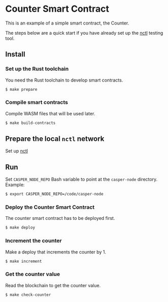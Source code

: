 # Counter Smart Contract

This is an example of a simple smart contract, the Counter.

The steps below are a quick start if you have already set up the [nctl](https://github.com/CasperLabs/casper-node/tree/master/utils/nctl) testing tool. 

## Install

### Set up the Rust toolchain
You need the Rust toolchain to develop smart contracts.
```bash
$ make prepare
```

### Compile smart contracts
Compile WASM files that will be used later.
```bash
$ make build-contracts
```

## Prepare the local `nctl` network
Set up [nctl](https://github.com/CasperLabs/casper-node/tree/master/utils/nctl)

## Run
Set `CASPER_NODE_REPO` Bash variable to point at the `casper-node` directory.
Example:
```bash
$ export CASPER_NODE_REPO=/code/casper-node
```

### Deploy the Counter Smart Contract
The counter smart contract has to be deployed first.
```bash
$ make deploy
```

### Increment the counter
Make a deploy that increments the counter by 1.
```bash
$ make increment
```

### Get the counter value
Read the blockchain to get the counter value.
```bash
$ make check-counter
```
